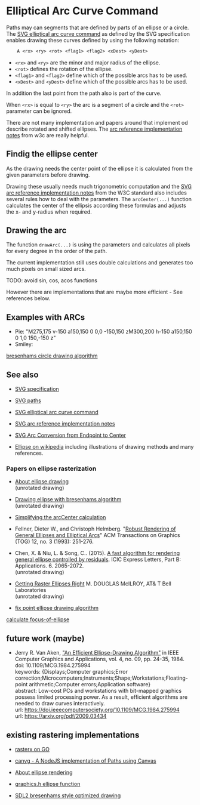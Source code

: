 # Elliptical Arc Curve Command

Paths may can segments that are defined by parts of an ellipse or a circle.  The
[SVG elliptical arc curve command](https://www.w3.org/TR/SVG11/paths.html#PathDataEllipticalArcCommands) as defined by
the SVG specification enables drawing these curves defined by using the following notation:

```txt
    A <rx> <ry> <rot> <flag1> <flag2> <xDest> <yDest>
```

* `<rx>` and `<ry>` are the minor and major radius of the ellipse.
* `<rot>` defines the rotation of the ellipse.
* `<flag1>` and `<flag2>` define which of the possible arcs has to be used.
* `<xDest>` and `<yDest>` define which of the possible arcs has to be used.

In addition the last point from the path also is part of the curve.

When `<rx>` is equal to `<ry>` the arc is a segment of a circle and the `<rot>` parameter can be ignored.

There are not many implementation and papers around that implement od describe rotated and shifted ellipses.  The
[arc reference implementation notes](https://www.w3.org/TR/SVG2/implnote.html#ArcImplementationNotes) from w3c are
really helpful.


## Findig the ellipse center

As the drawing needs the center point of the ellipse it is calculated from the given parameters before drawing.

Drawing these usually needs much trigonometric computation and the
[SVG arc reference implementation notes](https://www.w3.org/TR/SVG2/implnote.html#ArcImplementationNotes) from the W3C
standard also includes several rules how to deal with the parameters.  The `arcCenter(...)` function calculates the
center of the ellipsis according these formulas and adjusts the x- and y-radius when required.


## Drawing the arc

The function `drawArc(...)` is using the parameters and calculates all pixels for every degree in the order of the path.

The current implementation still uses double calculations and generates too much pixels on small sized arcs.

TODO: avoid sin, cos, acos functions

However there are implementations that are maybe more efficient - See references below.

## Examples with ARCs

* Pie: "M275,175 v-150 a150,150 0 0,0 -150,150 zM300,200 h-150 a150,150 0 1,0 150,-150 z"
* Smiley: 


[bresenhams circle drawing algorithm](https://jainamtechno.blogspot.com/2018/08/develop-bresenhams-circle-drawing.html)

## See also

* [SVG specification](https://www.w3.org/TR/SVG2/)
* [SVG paths](https://www.w3.org/TR/SVG2/paths.html)
* [SVG elliptical arc curve command](https://www.w3.org/TR/SVG2/paths.html#PathDataEllipticalArcCommands)
* [SVG arc reference implementation notes](https://www.w3.org/TR/SVG2/implnote.html#ArcImplementationNotes)
* [SVG Arc Conversion from Endpoint to Center](https://www.w3.org/TR/SVG2/implnote.html#ArcConversionEndpointToCenter)


* [Ellipse on wikipedia](https://en.wikipedia.org/wiki/Ellipse) including illustrations of drawing methods and many
  references.


### Papers on ellipse rasterization

* [About ellipse drawing](https://dai.fmph.uniba.sk/upload/0/01/Ellipse.pdf)  
  (unrotated drawing)
  
* [Drawing ellipse with bresenhams algorithm](https://stackoverflow.com/questions/49498633/drawing-ellipse-with-bresenhams-algorithm)  
  (unrotated drawing)

* [Simplifying the arcCenter calculation](https://math.stackexchange.com/questions/53093/how-to-find-the-center-of-an-ellipse)

* Fellner, Dieter W., and Christoph Helmberg.
  "[Robust Rendering of General Ellipses and Elliptical Arcs](https://dl.acm.org/doi/10.1145/169711.169704)"
  ACM Transactions on Graphics (TOG) 12, no.  3 (1993): 251-276.

* Chen, X. & Niu, L. & Song, C.. (2015).
  [A fast algorithm for rendering general ellipse controlled by residuals](https://www.researchgate.net/publication/282050308_A_fast_algorithm_for_rendering_general_ellipse_controlled_by_residuals). ICIC Express Letters, Part B: Applications. 6. 2065-2072.  
  (unrotated drawing)

* [Getting Raster Ellipses Right](https://dl.acm.org/doi/pdf/10.1145/130881.130892)
  M. DOUGLAS McILROY, AT& T Bell Laboratories  
  (unrotated drawing)

* [fix point ellipse drawing algorithm](http://wscg.zcu.cz/wscg2001/Papers_2001/R18.pdf)

[calculate focus-of-ellipse](https://www.mathwarehouse.com/ellipse/focus-of-ellipse.php)

## future work (maybe)

* Jerry R. Van Aken,
  ["An Efficient Ellipse-Drawing Algorithm"](https://doi.ieeecomputersociety.org/10.1109/MCG.1984.275994) in IEEE
  Computer Graphics and Applications, vol.  4, no.  09, pp.  24-35, 1984.  
  doi: 10.1109/MCG.1984.275994  
  keywords: {Displays;Computer graphics;Error correction;Microcomputers;Instruments;Shape;Workstations;Floating-point
  arithmetic;Computer errors;Application software}  
  abstract: Low-cost PCs and workstations with bit-mapped graphics possess limited processing power.  As a result,
  efficient algorithms are needed to draw curves interactively.  
  url: <https://doi.ieeecomputersociety.org/10.1109/MCG.1984.275994>  
  url: <https://arxiv.org/pdf/2009.03434>


## existing rastering implementations

* [rasterx on GO](https://github.com/srwiley/rasterx/blob/master/shapes.go)

* [canvg - A NodeJS implementation of Paths using Canvas](https://github.com/canvg/canvg/blob/937668eced93e0335c67a255d0d2277ea708b2cb/src/Document/PathElement.ts#L581)

* [About ellipse rendering](https://stackoverflow.com/questions/49619231/calculating-and-storing-pixelated-ellipse)

* [graphics.h ellipse function](https://github.com/genpfault/sdl-bgi/blob/master/src/SDL_bgi.c)

* [SDL2 bresenhams style optimized drawing](https://github.com/giroletm/SDL2_gfx/blob/master/SDL2_gfxPrimitives.c#L1175)
